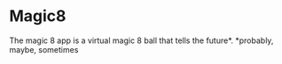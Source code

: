 # Magic8
The magic  8 app is a virtual magic 8 ball that tells the future*.   *probably, maybe, sometimes
